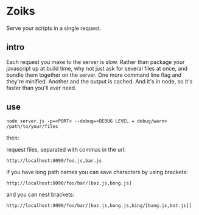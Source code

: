 # Zoiks #

Serve your scripts in a single request.
 
## intro
Each request you make to the server is slow. Rather than package your
javascript up at build time, why not just ask for several files at once, and
bundle them together on the server. One more command line flag and they're 
minified. Another and the output is cached. And it's in node, so it's faster 
than you'll ever need.


## use
    node server.js -p=<PORT> --debug=<DEBUG LEVEL = debug/warn> /path/to/your/files
  
  
then:

request files, separated with commas in the url:

    http://localhost:8090/foo.js,bar.js  

if you have long path names you can save characters by using brackets:

    http://localhost:8090/foo/bar/[baz.js,bong.js]

and you can nest brackets:

    http://localhost:8090/foo/bar/[baz.js,bong.js,bing/[bang.js,bot.js]]
  